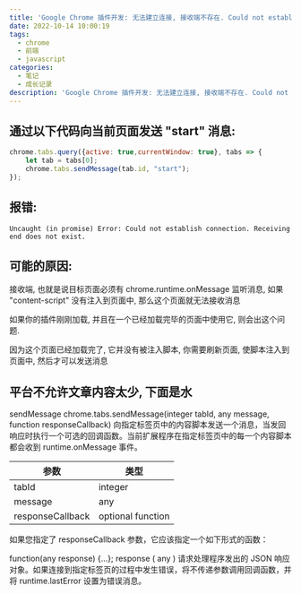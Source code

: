 ```yaml
---
title: 'Google Chrome 插件开发: 无法建立连接, 接收端不存在. Could not establish connection. Receiving end does not exist'
date: 2022-10-14 10:00:19
tags:
  - chrome
  - 前端
  - javascript
categories:
  - 笔记
  - 成长记录
description: 'Google Chrome 插件开发: 无法建立连接, 接收端不存在. Could not establish connection. Receiving end does not exist'
---
```


## 通过以下代码向当前页面发送 "start" 消息:

```js
chrome.tabs.query({active: true,currentWindow: true}, tabs => {
    let tab = tabs[0];
    chrome.tabs.sendMessage(tab.id, "start");
});
```

## 报错:

```
Uncaught (in promise) Error: Could not establish connection. Receiving end does not exist.
```

## 可能的原因:


接收端, 也就是说目标页面必须有 chrome.runtime.onMessage 监听消息, 如果 "content-script" 没有注入到页面中, 那么这个页面就无法接收消息


如果你的插件刚刚加载, 并且在一个已经加载完毕的页面中使用它, 则会出这个问题.


因为这个页面已经加载完了, 它并没有被注入脚本, 你需要刷新页面, 使脚本注入到页面中, 然后才可以发送消息


## 平台不允许文章内容太少, 下面是水

sendMessage
chrome.tabs.sendMessage(integer tabId, any message, function responseCallback)
向指定标签页中的内容脚本发送一个消息，当发回响应时执行一个可选的回调函数。当前扩展程序在指定标签页中的每一个内容脚本都会收到 runtime.onMessage 事件。


| 参数 | 类型 |
| --- | --- |
| tabId | integer |
| message | any |
| responseCallback | optional function |


如果您指定了 responseCallback 参数，它应该指定一个如下形式的函数：


function(any response) {...};
response ( any )
请求处理程序发出的 JSON 响应对象。如果连接到指定标签页的过程中发生错误，将不传递参数调用回调函数，并将 runtime.lastError 设置为错误消息。
